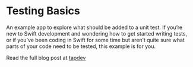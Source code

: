 # Testing Basics

An example app to explore what should be added to a unit test. If you’re new to Swift development and wondering how to get started writing tests, or if you’ve been coding in Swift for some time but aren’t quite sure what parts of your code need to be tested, this example is for you.

Read the full blog post at [tapdev][1]

[1]: https://tapdev.co/2021/03/25/unit-testing-basics-what-exactly-should-you-test/
